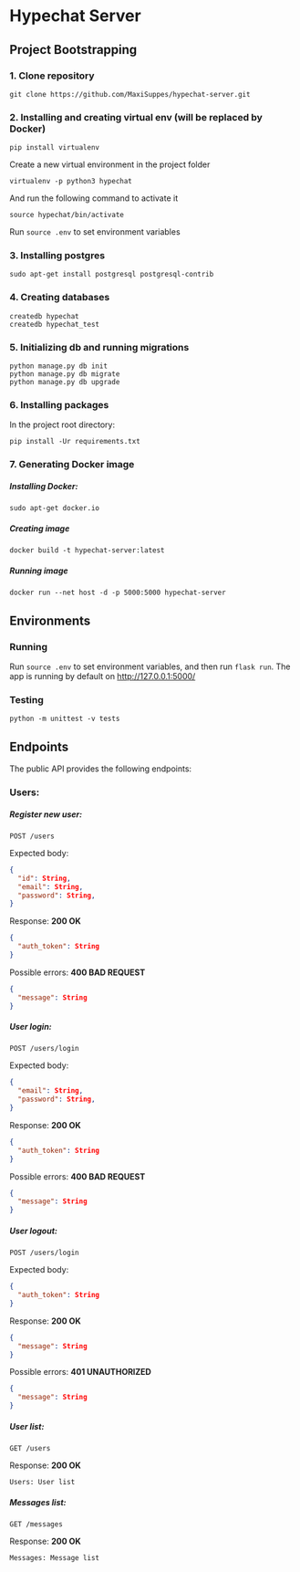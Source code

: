 # Hypechat Server

## Project Bootstrapping

### 1. Clone repository
```
git clone https://github.com/MaxiSuppes/hypechat-server.git
```
### 2. Installing and creating virtual env (will be replaced by Docker)
```
pip install virtualenv
```

Create a new virtual environment in the project folder
```
virtualenv -p python3 hypechat
```
And run the following command to activate it
```
source hypechat/bin/activate
```

Run `source .env` to set environment variables
### 3. Installing postgres
```
sudo apt-get install postgresql postgresql-contrib
```
### 4. Creating databases
```
createdb hypechat
createdb hypechat_test
```
### 5. Initializing db and running migrations
```
python manage.py db init
python manage.py db migrate
python manage.py db upgrade
```
### 6. Installing packages
In the project root directory:
```
pip install -Ur requirements.txt
```

### 7. Generating Docker image
##### Installing Docker:
```
sudo apt-get docker.io
```
##### Creating image
```
docker build -t hypechat-server:latest
```
##### Running image
```
docker run --net host -d -p 5000:5000 hypechat-server
```

## Environments

### Running
Run `source .env` to set environment variables, and then run `flask run`. The app is 
running by default on http://127.0.0.1:5000/ 
 
### Testing
```
python -m unittest -v tests
```

## Endpoints
The public API provides the following endpoints:

### Users:

##### Register new user:
```
POST /users
```
Expected body:
```json
{
  "id": String,
  "email": String,
  "password": String,
}
```
Response: **200 OK**
```json
{
  "auth_token": String
}
```
Possible errors: **400 BAD REQUEST**
```json
{
  "message": String
}
```

##### User login:
```
POST /users/login
```
Expected body:
```json
{
  "email": String,
  "password": String,
}
```
Response: **200 OK**
```json
{
  "auth_token": String
}
```
Possible errors: **400 BAD REQUEST**
```json
{
  "message": String
}
```

##### User logout:
```
POST /users/login
```
Expected body:
```json
{
  "auth_token": String
}
```
Response: **200 OK**
```json
{
  "message": String
}
```
Possible errors: **401 UNAUTHORIZED**
```json
{
  "message": String
}
```

##### User list:
```
GET /users
```
Response: **200 OK**
```
Users: User list
```

##### Messages list:
```
GET /messages
```
Response: **200 OK**
```
Messages: Message list
```
